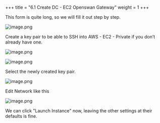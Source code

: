 +++
title = "6.1 Create DC - EC2 Openswan Gateway"
weight = 1
+++


This form is quite long, so we will fill it out step by step.


![image.png](/images/004-iv-setup-vpc-dc-resources/006-6-ec2-dc-ec2-openswan-gateway/20-796229-image.png)


Create a key pair to be able to SSH into AWS - EC2 - Private if you don’t already have one.


![image.png](/images/004-iv-setup-vpc-dc-resources/006-6-ec2-dc-ec2-openswan-gateway/20-116929-image.png)


![image.png](/images/004-iv-setup-vpc-dc-resources/006-6-ec2-dc-ec2-openswan-gateway/20-621756-image.png)


Select the newly created key pair.


![image.png](/images/004-iv-setup-vpc-dc-resources/006-6-ec2-dc-ec2-openswan-gateway/20-499707-image.png)


Edit Network like this


![image.png](/images/004-iv-setup-vpc-dc-resources/006-6-ec2-dc-ec2-openswan-gateway/20-443943-image.png)


We can click "Launch Instance" now, leaving the other settings at their defaults is fine.



